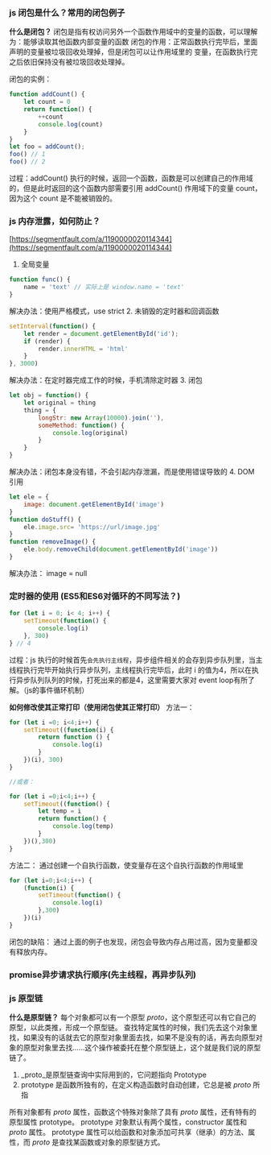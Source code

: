 ### js 闭包是什么？常用的闭包例子
**什么是闭包？**
闭包是指有权访问另外一个函数作用域中的变量的函数，可以理解为：能够读取其他函数内部变量的函数
闭包的作用：正常函数执行完毕后，里面声明的变量被垃圾回收处理掉，但是闭包可以让作用域里的 变量，在函数执行完之后依旧保持没有被垃圾回收处理掉。

闭包的实例：
```js
function addCount() {
	let count = 0
	return function() {
		++count
		console.log(count)
	}
}
let foo = addCount();
foo() // 1
foo() // 2
```

过程：addCount() 执行的时候，返回一个函数，函数是可以创建自己的作用域的，但是此时返回的这个函数内部需要引用 addCount() 作用域下的变量 count，因为这个 count 是不能被销毁的。


### js 内存泄露，如何防止？
[https://segmentfault.com/a/1190000020114344](https://segmentfault.com/a/1190000020114344)
1. 全局变量
```js
function func() {
	name = 'text' // 实际上是 window.name = 'text'
}
```
解决办法：使用严格模式，use strict
2. 未销毁的定时器和回调函数
```js
setInterval(function() {
	let render = document.getElementById('id');
	if (render) {
		render.innerHTML = 'html'
	}
}, 3000)
```
解决办法：在定时器完成工作的时候，手机清除定时器
3. 闭包
```js
let obj = function() {
	let original = thing
	thing = {
		longStr: new Array(10000).join(''),
		someMethod: function() {
			console.log(original)
		}
	}
}
```
解决办法：闭包本身没有错，不会引起内存泄漏，而是使用错误导致的
4. DOM 引用
```js
let ele = {
	image: document.getElementById('image')
}
function doStuff() {
	ele.image.src= 'https://url/image.jpg'
}
function removeImage() {
	ele.body.removeChild(document.getElementById('image'))
}
```
解决办法： image = null

### 定时器的使用 (ES5和ES6对循环的不同写法？)
```js
for (let i = 0; i< 4; i++) {
	setTimeout(function() {
		console.log(i)
	}, 300)
} // 4
```
过程：js 执行的时候首先`会先执行主线程`，异步组件相关的会存到异步队列里，当主线程执行完毕开始执行异步队列，主线程执行完毕后，此时 i 的值为4，所以在执行异步队列队列的时候，打死出来的都是4，这里需要大家对 event loop有所了解。（js的事件循环机制）

**如何修改使其正常打印（使用闭包使其正常打印）**
方法一：
```js
for (let i =0; i<4;i++) {
	setTimeout((function(i) {
		return function () {
			console.log(i)
		}
	})(i), 300)
}

//或者：

for (let i =0;i<4;i++) {
	setTimeout((function() {
		let temp = i
		return function() {
			console.log(temp)
		}
	})(),300)
}

```
方法二：
通过创建一个自执行函数，使变量存在这个自执行函数的作用域里
```js
for (let i=0;i<4;i++) {
	(function(i) {
		setTimeout(function() {
			console.log(i)
		},300)
	})(i)
}
```
闭包的缺陷：
通过上面的例子也发现，闭包会导致内存占用过高，因为变量都没有释放内存。

### promise异步请求执行顺序(先主线程，再异步队列)
### js 原型链
**什么是原型链？**
每个对象都可以有一个原型 _proto_，这个原型还可以有它自己的原型，以此类推，形成一个原型链。
查找特定属性的时候，我们先去这个对象里找，如果没有的话就去它的原型对象里面去找，如果不是没有的话，再去向原型对象的原型对象里去找......这个操作被委托在整个原型链上，这个就是我们说的原型链了。

1. _proto_是原型链查询中实际用到的，它问题指向 Prototype
2. prototype 是函数所独有的，在定义构造函数时自动创建，它总是被 _proto_ 所指


所有对象都有 _proto_ 属性，函数这个特殊对象除了具有 _proto_ 属性，还有特有的原型属性 prototype。
prototype 对象默认有两个属性，constructor 属性和 _proto_ 属性。 prototype 属性可以给函数和对象添加可共享（继承）的方法、属性，而 _proto_ 是查找某函数或对象的原型链方式。
